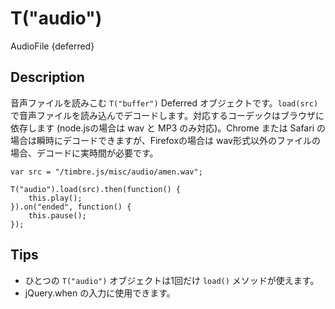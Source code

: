T("audio")
==========
AudioFile
{deferred}

## Description ##
音声ファイルを読みこむ `T("buffer")` Deferred オブジェクトです。`load(src)` で音声ファイルを読み込んでデコードします。対応するコーデックはブラウザに依存します (node.jsの場合は wav と MP3 のみ対応)。Chrome または Safari の場合は瞬時にデコードできますが、Firefoxの場合は wav形式以外のファイルの場合、デコードに実時間が必要です。

```timbre
var src = "/timbre.js/misc/audio/amen.wav";

T("audio").load(src).then(function() {
    this.play();
}).on("ended", function() {
    this.pause();
});
```

## Tips ##
- ひとつの `T("audio")` オブジェクトは1回だけ `load()` メソッドが使えます。
- jQuery.when の入力に使用できます。
